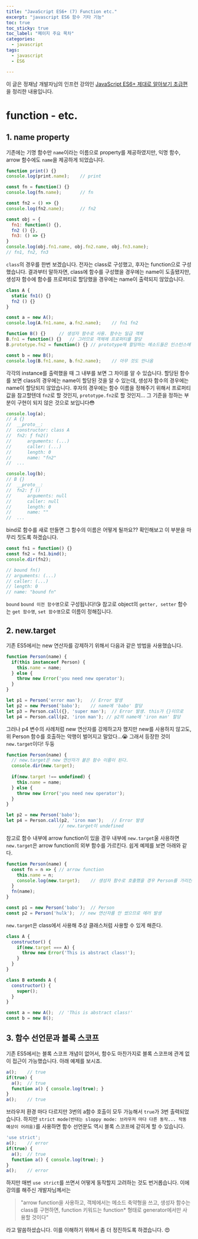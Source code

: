 ```yaml
---
title: "JavaScript ES6+ (7) Function etc."
excerpt: "javascript ES6 함수 기타 기능"
toc: true
toc_sticky: true
toc_label: "페이지 주요 목차"
categories:
  - javascript
tags:
  - javascript
  - ES6

---
```


이 글은 정재남 개발자님의 인프런 강의인 <a href="https://www.inflearn.com/course/ecmascript-6-flow" target="_blank">JavaScript ES6+ 제대로 알아보기 초급편</a>을 정리한 내용입니다.



# function - etc.

## 1. name property

기존에는 기명 함수만 `name`이라는 이름으로 property를 제공하였지만, 익명 함수, arrow 함수에도 `name`을 제공하게 되었습니다.
```javascript
function print() {}
console.log(print.name);	// print

const fn = function() {}
console.log(fn.name);		// fn

const fn2 = () => {}
console.log(fn2.name);		// fn2

const obj = {
  fn1: function() {},
  fn2 () {},
  fn3: () => {}
}
console.log(obj.fn1.name, obj.fn2.name, obj.fn3.name);
// fn1, fn2, fn3
```

`class`의 경우를 한번 보겠습니다. 전자는 class로 구성했고, 후자는 function으로 구성했습니다. 결과부터 말하자면, class에 함수를 구성했을 경우에는 name이 도출됐지만, 생성자 함수에 함수를 프로퍼티로 할당했을 경우에는 name이 출력되지 않았습니다.
```javascript
class A {
  static fn1() {}
  fn2 () {}
}

const a = new A();
console.log(A.fn1.name, a.fn2.name);	// fn1 fn2
```
```javascript
function B() {}		// 생성자 함수로 사용. 함수는 일급 객체
B.fn1 = function() {}	// 그러므로 객체에 프로퍼티를 할당
B.prototype.fn2 = function() {}	// prototype에 할당하는 메소드들은 인스턴스에 상속이 된다.

const b = new B();
console.log(B.fn1.name, b.fn2.name);	// 아무 것도 안나옴
```
각각의 instance를 출력했을 때 그 내부를 보면 그 차이를 알 수 있습니다. 할당된 함수를 보면 class의 경우에는 name이 할당된 것을 알 수 있는데, 생성자 함수의 경우에는 name이 할당되지 않았습니다. 후자의 경우에는 함수 이름을 정해주기 위해서 프로퍼티 값을 참고할텐데 `fn2`로 할 것인지, `prototype.fn2`로 할 것인지... 그  기준을 정하는 부분이 구현이 되지 않은 것으로 보입니다😳
```javascript
console.log(a);
// A {}
//	__proto__:
//	constructor: class A
//	fn2: ƒ fn2()
//		arguments: (...)
//		caller: (...)
//		length: 0
//		name: "fn2"
//	...

console.log(b);
// B {}
//	__proto__:
//	fn2: ƒ ()
//		arguments: null
//		caller: null
//		length: 0
//		name: ""
//	...
```
bind로 함수를 새로 만들면 그 함수의 이름은 어떻게 될까요?? 확인해보고 이 부분을 마무리 짓도록 하겠습니다.
```javascript
const fn1 = function() {}
const fn2 = fn1.bind();
console.dir(fn2);

// bound fn()
// arguments: (...)
// caller: (...)
// length: 0
// name: "bound fn"
```
`bound` `bound 이전 함수명`으로 구성됩니다!😘
참고로 object의 `getter, setter` 함수는 `get 함수명`, `set 함수명`으로 이름이 정해집니다.

## 2. new.target
기존 ES5에서는 new 연산자를 강제하기 위해서 다음과 같은 방법을 사용했습니다.
```javascript
function Person(name) {
  if(this instanceof Person) {
    this.name = name;
  } else {
    throw new Error('you need new operator');
  }
}

let p1 = Person('error man');	// Error 발생
let p2 = new Person('babo');	// name에 'babo' 할당
let p3 = Person.call({}, 'super man'); 	// Error 발생. this가 {}이므로
let p4 = Person.call(p2, 'iron man'); // p2의 name에 'iron man' 할당
```
그러나 p4 변수의 사례처럼 new 연산자를 강제하고자 했지만 new를 사용하지 않고도, 위 Person 함수를 호출하는 악행이 벌어지고 말았다...😭 그래서 등장한 것이 `new.target`이다! 두둥

```javascript
function Person(name) {
  // new.target은 new 연산자가 붙은 함수 이름이 된다. 
  console.dir(new.target);	
  
  if(new.target !== undefined) {
    this.name = name;
  } else {
    throw new Error('you need new operator');
  }
}

let p2 = new Person('babo');
let p4 = Person.call(p2, 'iron man');	// Error 발생
					// new.target이 undefined
```
참고로 함수 내부에 arrow function이 있을 경우 내부에 `new.target`울 사용하면 `new.target`은 arrow function의 외부 함수를 가르킨다. 쉽게 예제를 보면 아래와 같다.
```javascript
function Person(name) {
  const fn = n => {	// arrow function
    this.name = n;
    console.log(new.target);	// 생성자 함수로 호출했을 경우 Person를 가리킨다.
  }
  fn(name);
}

const p1 = new Person('babo');	// Person
const p2 = Person('hulk');	// new 연산자를 안 썼으므로 에러 발생
```
`new.target`은 class에서 사용해 추상 클래스처럼 사용할 수 있게 해준다.
```javascript
class A {
  constructor() {
    if(new.target === A) {
      throw new Error('This is abstract class!');
    }
  }
}

class B extends A {
  constructor() {
  	super();
  }
}

const a = new A();	// 'This is abstract class!'
const b = new B();
```

## 3. 함수 선언문과 블록 스코프
기존 ES5에서는 블록 스코프 개념이 없어서, 함수도 마찬가지로 블록 스코프에 관계 없이 접근이 가능했습니다. 아래 예제를 보시죠.
```javascript
a();	// true
if(true) {
  a();	// true
  function a() { console.log(true); }
}
a();	// true
```
브라우저 환경 마다 다르지만 3번의 a함수 호출이 모두 가능해서 `true`가 3번 출력되었습니다. 하지만 `strict mode(반대는 sloppy mode: 브라우저 마다 다른 동작... 작동 예상이 어려움)`를 사용하면 함수 선언문도 역시 블록 스코프에 갇히게 할 수 있습니다.
```javascript
'use strict';
a();	// error
if(true) {
  a();	// true
  function a() { console.log(true); }
}
a();	// error
```
하지만 매번 `use strict`를 쓰면서 어떻게 동작할지 고려하는 것도 번거롭습니다. 이에 강의를 해주신 개발자님께서는 
> "arrow function을 사용하고, 객체에서는 메소드 축약형을 쓰고, 생성자 함수는 class를 구현하면, function 키워드는 function* 형태로 generator에서만 사용할 것이다"

라고 말씀하셨습니다. 이를 이해하기 위해서 좀 더 정진하도록 하겠습니다. 😍